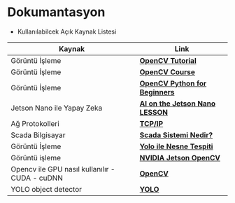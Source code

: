 # Dokumantasyon

- Kullanılabilcek Açık Kaynak Listesi  
 
Kaynak | Link
---- | ----
Görüntü İşleme | **[OpenCV Tutorial](https://docs.opencv.org/master/d9/df8/tutorial_root.html)**   
Görüntü İşleme | **[OpenCV Course](https://www.youtube.com/watch?v=oXlwWbU8l2o&t=12125s&ab_channel=freeCodeCamp.org)**   
Görüntü İşleme | **[OpenCV Python for Beginners ](https://www.youtube.com/watch?v=N81PCpADwKQ&ab_channel=ProgrammingKnowledge)**   
Jetson Nano ile Yapay Zeka | **[AI on the Jetson Nano LESSON](https://www.youtube.com/watch?v=5INy0FvaWLw&list=PLGs0VKk2DiYxP-ElZ7-QXIERFFPkOuP4_&ab_channel=PaulMcWhorter)**   
Ağ Protokolleri | **[TCP/IP](https://www.youtube.com/watch?v=lTFomlqPIRg&ab_channel=BilgisayarKavramlari)**   
Scada Bilgisayar | **[Scada Sistemi Nedir?](http://www.prowmes.com/blog/scada-sistemi-nedir/)**   
Görüntü İşleme | **[Yolo ile Nesne Tespiti](https://www.youtube.com/watch?v=OL4ND_862GA&t=1s&ab_channel=AbdulkadirNar)**   
Görüntü işleme | **[NVIDIA Jetson OpenCV](https://www.youtube.com/watch?v=gvmP0WRVUxI&list=PL5B692fm6--ufBviUGK3hlwL1hVSyorZx&ab_channel=NVIDIADeveloper)**  
Opencv ile GPU nasıl kullanılır - CUDA - cuDNN | **[ OpenCV](https://www.pyimagesearch.com/2020/02/03/how-to-use-opencvs-dnn-module-with-nvidia-gpus-cuda-and-cudnn/)**  
YOLO object detector  | **[YOLO](https://www.pyimagesearch.com/2018/11/12/yolo-object-detection-with-opencv/)**  

